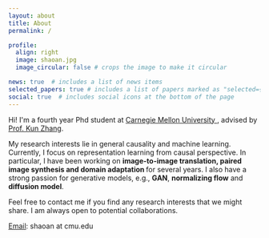 ```yaml
---
layout: about
title: About
permalink: /

profile:
  align: right
  image: shaoan.jpg
  image_circular: false # crops the image to make it circular

news: true  # includes a list of news items
selected_papers: true # includes a list of papers marked as "selected={true}"
social: true  # includes social icons at the bottom of the page
---
```



Hi! I'm a fourth year Phd student at <a href='https://www.cmu.edu/'> Carnegie Mellon University </a>, advised by <a href='https://www.andrew.cmu.edu/user/kunz1/'>Prof. Kun Zhang</a>.

My research interests lie in general causality and machine learning. Currently, I focus on representation learning from causal perspective. In particular, I have been working on <b>image-to-image translation, paired image synthesis and domain adaptation </b>for several years. I also have a strong passion for generative models, e.g., <b>GAN</b>, <b>normalizing flow</b> and <b>diffusion model</b>.

Feel free to contact me if you find any research interests that we might share. I am always open to potential collaborations.

<u>Email</u>: shaoan at cmu.edu





